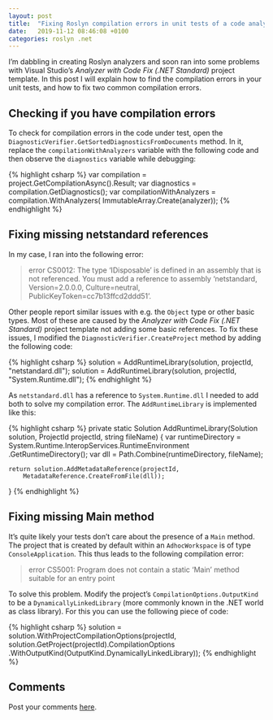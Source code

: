 ```yaml
---
layout: post
title:  "Fixing Roslyn compilation errors in unit tests of a code analyzer"
date:   2019-11-12 08:46:08 +0100
categories: roslyn .net
---
```


I’m dabbling in creating Roslyn analyzers and soon ran into some problems with Visual Studio’s _Analyzer with Code Fix (.NET Standard)_ project template. In this post I will explain how to find the compilation errors in your unit tests, and how to fix two common compilation errors.

## Checking if you have compilation errors

To check for compilation errors in the code under test, open the `DiagnosticVerifier.GetSortedDiagnosticsFromDocuments` method. In it, replace the `compilationWithAnalyzers` variable with the following code and then observe the `diagnostics` variable while debugging:

{% highlight csharp %}
var compilation = project.GetCompilationAsync().Result;
var diagnostics = compilation.GetDiagnostics();
var compilationWithAnalyzers = compilation.WithAnalyzers(
    ImmutableArray.Create(analyzer));
{% endhighlight %}

## Fixing missing netstandard references

In my case, I ran into the following error:

> error CS0012: The type ‘IDisposable’ is defined in an assembly that is not referenced. You must add a reference to assembly ‘netstandard, Version=2.0.0.0, Culture=neutral, PublicKeyToken=cc7b13ffcd2ddd51’.

Other people report similar issues with e.g. the `Object` type or other basic types. Most of these are caused by the _Analyzer with Code Fix (.NET Standard)_ project template not adding some basic references. To fix these issues, I modified the `DiagnosticVerifier.CreateProject` method by adding the following code:

{% highlight csharp %}
solution = AddRuntimeLibrary(solution, projectId, "netstandard.dll");
solution = AddRuntimeLibrary(solution, projectId, "System.Runtime.dll");
{% endhighlight %}

As `netstandard.dll` has a reference to `System.Runtime.dll` I needed to add both to solve my compilation error. The `AddRuntimeLibrary` is implemented like this:

{% highlight csharp %}
private static Solution AddRuntimeLibrary(Solution solution, 
    ProjectId projectId, string fileName)
{
    var runtimeDirectory = System.Runtime.InteropServices.RuntimeEnvironment
        .GetRuntimeDirectory();
    var dll = Path.Combine(runtimeDirectory, fileName);

    return solution.AddMetadataReference(projectId, 
        MetadataReference.CreateFromFile(dll));
}
{% endhighlight %}

## Fixing missing Main method

It’s quite likely your tests don’t care about the presence of a `Main` method. The project that is created by default within an `AdhocWorkspace` is of type `ConsoleApplication`. This thus leads to the following compilation error:

> error CS5001: Program does not contain a static ‘Main’ method suitable for an entry point

To solve this problem. Modify the project’s `CompilationOptions.OutputKind` to be a `DynamicallyLinkedLibrary` (more commonly known in the .NET world as class library). For this you can use the following piece of code:

{% highlight csharp %}
solution = solution.WithProjectCompilationOptions(projectId,
    solution.GetProject(projectId).CompilationOptions
        .WithOutputKind(OutputKind.DynamicallyLinkedLibrary));
{% endhighlight %}

## Comments

Post your comments [here](https://gist.github.com/davidwalschots/ddb65707744b9191603d8c742495778f).
